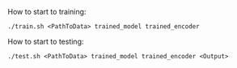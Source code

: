 How to start to training:

    ./train.sh <PathToData> trained_model trained_encoder

How to start to testing:
    
    ./test.sh <PathToData> trained_model trained_encoder <Output>

